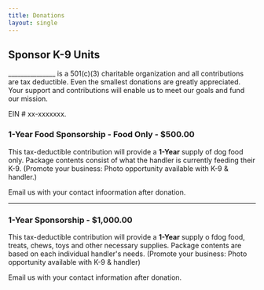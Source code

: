 ```yaml
---
title: Donations
layout: single
---
```


## Sponsor K-9 Units ##

_______________ is a 501(c)(3) charitable organization and all contributions are tax deductible.  Even the smallest donations are greatly appreciated.  Your support and contributions will enable us to meet our goals and fund our mission. 

EIN # xx-xxxxxxx. 



### 1-Year Food Sponsorship - Food Only - $500.00 ###

This tax-deductible contribution will provide a __1-Year__ supply of dog food only. Package contents consist of what the handler is currently feeding their K-9. (Promote your business: Photo opportunity available with K-9 & handler.)

Email us with your contact infoormation after donation.

<hr />

### 1-Year Sponsorship - $1,000.00 ###

This tax-deductible contribution will provide a __1-Year__ supply o fdog food, treats, chews, toys and other necessary supplies.  Package contents are based on each individual handler's needs.  (Promote your business: Photo opportunity available with K-9 & handler)

Email us with your contact information after donation.